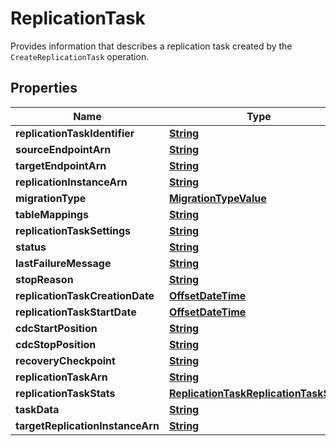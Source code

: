 

# ReplicationTask

Provides information that describes a replication task created by the <code>CreateReplicationTask</code> operation.

## Properties

| Name | Type | Description | Notes |
|------------ | ------------- | ------------- | -------------|
|**replicationTaskIdentifier** | [**String**](String.md) |  |  [optional] |
|**sourceEndpointArn** | [**String**](String.md) |  |  [optional] |
|**targetEndpointArn** | [**String**](String.md) |  |  [optional] |
|**replicationInstanceArn** | [**String**](String.md) |  |  [optional] |
|**migrationType** | [**MigrationTypeValue**](MigrationTypeValue.md) |  |  [optional] |
|**tableMappings** | [**String**](String.md) |  |  [optional] |
|**replicationTaskSettings** | [**String**](String.md) |  |  [optional] |
|**status** | [**String**](String.md) |  |  [optional] |
|**lastFailureMessage** | [**String**](String.md) |  |  [optional] |
|**stopReason** | [**String**](String.md) |  |  [optional] |
|**replicationTaskCreationDate** | [**OffsetDateTime**](OffsetDateTime.md) |  |  [optional] |
|**replicationTaskStartDate** | [**OffsetDateTime**](OffsetDateTime.md) |  |  [optional] |
|**cdcStartPosition** | [**String**](String.md) |  |  [optional] |
|**cdcStopPosition** | [**String**](String.md) |  |  [optional] |
|**recoveryCheckpoint** | [**String**](String.md) |  |  [optional] |
|**replicationTaskArn** | [**String**](String.md) |  |  [optional] |
|**replicationTaskStats** | [**ReplicationTaskReplicationTaskStats**](ReplicationTaskReplicationTaskStats.md) |  |  [optional] |
|**taskData** | [**String**](String.md) |  |  [optional] |
|**targetReplicationInstanceArn** | [**String**](String.md) |  |  [optional] |



